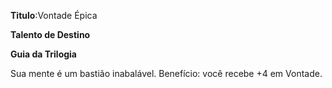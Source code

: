 **Titulo**:Vontade Épica

**Talento de Destino**

**Guia da Trilogia**

 Sua mente é um bastião inabalável. Benefício: você recebe +4 em Vontade.